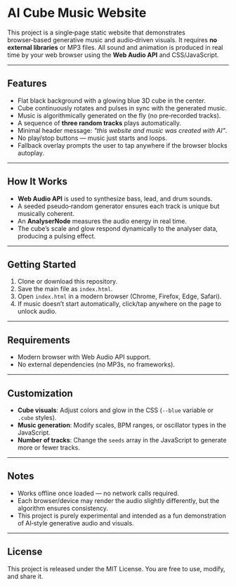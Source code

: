 # AI Cube Music Website

This project is a single‑page static website that demonstrates browser‑based generative music and audio‑driven visuals. It requires **no external libraries** or MP3 files. All sound and animation is produced in real time by your web browser using the **Web Audio API** and CSS/JavaScript.

---

## Features

* Flat black background with a glowing blue 3D cube in the center.
* Cube continuously rotates and pulses in sync with the generated music.
* Music is algorithmically generated on the fly (no pre‑recorded tracks).
* A sequence of **three random tracks** plays automatically.
* Minimal header message: *"this website and music was created with AI"*.
* No play/stop buttons — music just starts and loops.
* Fallback overlay prompts the user to tap anywhere if the browser blocks autoplay.

---

## How It Works

* **Web Audio API** is used to synthesize bass, lead, and drum sounds.
* A seeded pseudo‑random generator ensures each track is unique but musically coherent.
* An **AnalyserNode** measures the audio energy in real time.
* The cube’s scale and glow respond dynamically to the analyser data, producing a pulsing effect.

---

## Getting Started

1. Clone or download this repository.
2. Save the main file as `index.html`.
3. Open `index.html` in a modern browser (Chrome, Firefox, Edge, Safari).
4. If music doesn’t start automatically, click/tap anywhere on the page to unlock audio.

---

## Requirements

* Modern browser with Web Audio API support.
* No external dependencies (no MP3s, no frameworks).

---

## Customization

* **Cube visuals**: Adjust colors and glow in the CSS (`--blue` variable or `.cube` styles).
* **Music generation**: Modify scales, BPM ranges, or oscillator types in the JavaScript.
* **Number of tracks**: Change the `seeds` array in the JavaScript to generate more or fewer tracks.

---

## Notes

* Works offline once loaded — no network calls required.
* Each browser/device may render the audio slightly differently, but the algorithm ensures consistency.
* This project is purely experimental and intended as a fun demonstration of AI‑style generative audio and visuals.

---

## License

This project is released under the MIT License. You are free to use, modify, and share it.
